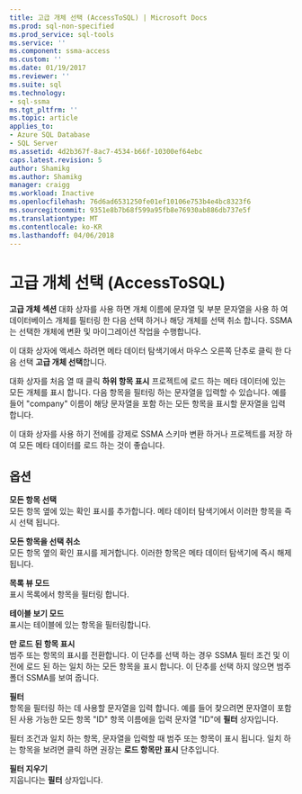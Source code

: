 ```yaml
---
title: 고급 개체 선택 (AccessToSQL) | Microsoft Docs
ms.prod: sql-non-specified
ms.prod_service: sql-tools
ms.service: ''
ms.component: ssma-access
ms.custom: ''
ms.date: 01/19/2017
ms.reviewer: ''
ms.suite: sql
ms.technology:
- sql-ssma
ms.tgt_pltfrm: ''
ms.topic: article
applies_to:
- Azure SQL Database
- SQL Server
ms.assetid: 4d2b367f-8ac7-4534-b66f-10300ef64ebc
caps.latest.revision: 5
author: Shamikg
ms.author: Shamikg
manager: craigg
ms.workload: Inactive
ms.openlocfilehash: 76d6ad6531250fe01ef10106e753b4e4bc8323f6
ms.sourcegitcommit: 9351e8b7b68f599a95fb8e76930ab886db737e5f
ms.translationtype: MT
ms.contentlocale: ko-KR
ms.lasthandoff: 04/06/2018
---
```

# <a name="advanced-object-selection--accesstosql"></a>고급 개체 선택 (AccessToSQL)
**고급 개체 섹션** 대화 상자를 사용 하면 개체 이름에 문자열 및 부분 문자열을 사용 하 여 데이터베이스 개체를 필터링 한 다음 선택 하거나 해당 개체를 선택 취소 합니다. SSMA는 선택한 개체에 변환 및 마이그레이션 작업을 수행합니다.  
  
이 대화 상자에 액세스 하려면 메타 데이터 탐색기에서 마우스 오른쪽 단추로 클릭 한 다음 선택 **고급 개체 선택**합니다.  
  
대화 상자를 처음 열 때 클릭 **하위 항목 표시** 프로젝트에 로드 하는 메타 데이터에 있는 모든 개체를 표시 합니다. 다음 항목을 필터링 하는 문자열을 입력할 수 있습니다. 예를 들어 "company" 이름이 해당 문자열을 포함 하는 모든 항목을 표시할 문자열을 입력 합니다.  
  
이 대화 상자를 사용 하기 전에를 강제로 SSMA 스키마 변환 하거나 프로젝트를 저장 하 여 모든 메타 데이터를 로드 하는 것이 좋습니다.  
  
## <a name="options"></a>옵션  
**모든 항목 선택**  
모든 항목 옆에 있는 확인 표시를 추가합니다. 메타 데이터 탐색기에서 이러한 항목을 즉시 선택 됩니다.  
  
**모든 항목을 선택 취소**  
모든 항목 옆의 확인 표시를 제거합니다. 이러한 항목은 메타 데이터 탐색기에 즉시 해제 됩니다.  
  
**목록 뷰 모드**  
표시 목록에서 항목을 필터링 합니다.  
  
**테이블 보기 모드**  
표시는 테이블에 있는 항목을 필터링합니다.  
  
**만 로드 된 항목 표시**  
범주 또는 항목의 표시를 전환합니다. 이 단추를 선택 하는 경우 SSMA 필터 조건 및 이전에 로드 된 하는 일치 하는 모든 항목을 표시 합니다. 이 단추를 선택 하지 않으면 범주 폴더 SSMA를 보여 줍니다.  
  
**필터**  
항목을 필터링 하는 데 사용할 문자열을 입력 합니다. 예를 들어 찾으려면 문자열이 포함 된 사용 가능한 모든 항목 "ID" 항목 이름에을 입력 문자열 "ID"에 **필터** 상자입니다.  
  
필터 조건과 일치 하는 항목, 문자열을 입력할 때 범주 또는 항목이 표시 됩니다. 일치 하는 항목을 보려면 클릭 하면 권장는 **로드 항목만 표시** 단추입니다.  
  
**필터 지우기**  
지웁니다는 **필터** 상자입니다.  
  
